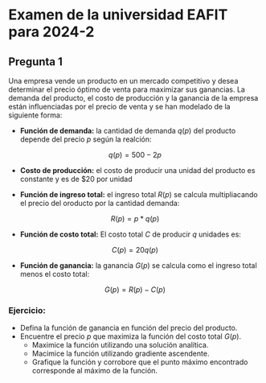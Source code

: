 # Examen de la universidad EAFIT para 2024-2

## Pregunta 1

Una empresa vende un producto en un mercado competitivo y desea determinar el precio óptimo de venta para maximizar sus ganancias. La demanda del producto, el costo de producción y la ganancia de la empresa están influenciadas por el precio de venta y se han modelado de la siguiente forma:

* **Función de demanda:** la cantidad de demanda $q(p)$ del producto depende del precio $p$ según la realción:

$$
q(p) = 500 - 2p
$$

* **Costo de producción:** el costo de producir una unidad del producto es constante y es de $20 por unidad

* **Función de ingreso total:** el ingreso total $R(p)$ se calcula multipliacando el precio del oroducto por la cantidad demanda:

$$
R(p) = p*q(p)
$$

* **Función de costo total:** El costo total $C$ de producir $q$ unidades es:

$$
C(p) = 20 q(p)
$$

* **Función de ganancia:** la ganancia $G(p)$ se calcula como el ingreso total menos el costo total:

$$
G(p) = R(p) - C(p)
$$

### Ejercicio:

* Defina la función de ganancia en función del precio del producto.
* Encuentre el precio $p$ que maximiza la función del costo total $G(p)$.
    * Maximice la función utilizando una solución analítica.
    * Macimice la función utilizando gradiente ascendente.
    * Grafique la función y corrobore que el punto máximo encontrado corresponde al máximo de la función.

